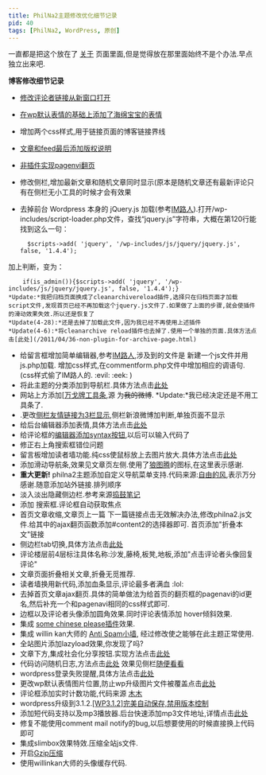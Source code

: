 ```yaml
---
title: PhilNa2主题修改优化细节记录
pid: 40
tags: [PhilNa2, WordPress, 原创]
---
```

一直都是把这个放在了 [关于](http://isayme.com/about) 页面里面,但是觉得放在那里面始终不是个办法.早点独立出来吧.

**博客修改细节记录**

* <a href="/2011/03/23-new-target-for-commenter-links.html" target="_blank">修改评论者链接从新窗口打开</a>
* <a href="/2011/04/24-increase-the-expression-of-wp.html" target="_blank">在wp默认表情的基础上添加了海绵宝宝的表情</a>
* 增加两个css样式,用于链接页面的博客链接界线
* <a href="/2011/03/9-wordpresss-feed-output-copyright-information.html" target="_blank">文章和feed最后添加版权说明</a>
* <a href="/2011/03/8-non-plug-in-to-achieve-pagenavi-page.html" target="_blank">非插件实现pagenvi翻页</a>
* 修改侧栏,增加最新文章和随机文章同时显示(原本是随机文章还有最新评论只有在侧栏无小工具的时候才会有效果
* 去掉前台 Wordpress 本身的 jQuery.js 加载(参考<a href="http://imluren.com">IM路人</a>).打开/wp-includes/script-loader.php文件，查找“jquery.js”字符串，大概在第120行能找到这么一句：

        $scripts->add( 'jquery', '/wp-includes/js/jquery/jquery.js', false, '1.4.4');
加上判断，变为：

        if(is_admin()){$scripts->add( 'jquery', '/wp-includes/js/jquery/jquery.js', false, '1.4.4');}
    *Update:*我把归档页面换成了cleanarchivereload插件,选择只在归档页面才加载script文件,发现首页已经不再加载这个jquery.js文件了.如果做了上面的步骤,就会使插件的滑动效果失效.所以还是恢复了  
    *Update(4-28):*还是去掉了加载此文件,因为我已经不再使用上述插件  
    *Update(4-6):*将cleanarchive reload插件也去掉了.使用一个单独的页面.具体方法点击[此处](/2011/04/36-non-plugin-for-archive-page.html)
* 给留言框增加简单编辑器,参考[IM路人](http://imluren.com),涉及到的文件是 新建一个js文件并用js.php加载. 增加css样式,在commentform.php文件中增加相应的调语句.(css样式偷了IM路人的.  :evil:  :eek: )
* 将此主题的分类添加到导航栏.具体方法点击[此处](/2011/04/30-philna2-add-category-to-navigation-menu.html)
* 网站上方添加[[万戈牌工具条](http://wange.im),源 为<del datetime="2011-04-08T11:52:04+00:00">我的微博</del>.
    *Update:*我已经决定还是不用工具条了.
* .更改[侧栏友情链接为3栏显示](/2011/04/33-three-column-friends-sidebar.html),侧栏新浪微博加判断,单独页面不显示
* 给后台编辑器添加表情,具体方法点击[此处](/2011/04/34-add-expression-to-editor-background.html)
* 给评论框的[编辑器添加syntax按钮](/2011/04/35-modify-comment-editor-note.html),以后可以输入代码了
* 修正右上角搜索框错位问题
* 留言板增加读者墙功能.纯css使鼠标放上去图片放大.具体方法点击[此处](/2011/04/39-pure-css-on-mouse-larger-picture.html)
* 添加滑动导航条,效果见文章页左侧.使用了[狼图腾](http://erick.im/)的图标,在这里表示感谢.
* **重大更新!** philna2主题添加自定义导航菜单支持.代码来源:[自由的风](http://loosky.net/),表示万分感谢.随意添加站外链接.排列顺序
* 淡入淡出隐藏侧边栏.参考来源[捣鼓笔记](http://www.dao-gu.com/web/jquery-display-sidebar.html)
* 添加 搜索框.评论框自动获取焦点
* 首页文章收缩,文章页上一篇 下一篇链接点击无效解决办法,修改philna2.js文件.给其中的ajax翻页函数添加#content2的选择器即可.
    首页添加"折叠本文"链接
* 侧边栏tab切换,具体方法点击[此处](/2011/04/philna2-sidebar-tab-switch.html)
* 评论楼层前4层标注具体名称:沙发,藤椅,板凳,地板,添加"点击评论者头像回复评论"
* 文章页面折叠相关文章,折叠无觅推荐.
* 读者墙换用新代码,添加血条显示,评论最多者满血 :lol:
* 去掉首页文章ajax翻页.具体的简单做法为给首页的翻页框的pagenavi的id更名,然后补充一个和pagenavi相同的css样式即可.
* 边框以及评论者头像添加圆角效果.同时评论表情添加 hover倾斜效果.
* 集成 [some chinese please插件](/2011/05/code-some-chinese-please.html)效果.
* 集成 willin kan大师的 [Anti Spam小墙](/2011/05/anti-spam-works.html), 经过修改使之能够在此主题正常使用.
* 全站图片添加lazyload效果,你发现了吗?
* 文章下方,集成社会化分享按钮.实现方法点击[此处](/2011/05/code-enable-social-share-tool.html)
* 代码访问随机日志,方法点击[此处](/2011/05/code-for-random-posts.html) 效果见侧栏[随便看看](http://isayme.com/?random)
* wordpress登录失败提醒,具体方法点击[此处](/2011/05/wp-login-failed-notify.html)
* 更改wp默认表情图片位置,防止wp升级图片文件被覆盖点击[此处](/2011/05/change-smilies-dafult-dir.html)
* 评论框添加实时计数功能,代码来源 [木木](http://immmmm.com/comments-words-statistics-by-jquery.html)
* wordpress升级到3.1.2.[\[WP3.1.2\]完美自动保存,禁用版本控制](/2011/05/perfect-autosave-disable-version-control.html)
* 添加短代码支持以及mp3播放器.后台快速添加mp3文件地址,详情点击[此处](/2011/05/backeditor-add-audio-button.html)
* 修复不能使用comment mail notify的bug,以后想要使用的时候直接换上代码即可
* 集成slimbox效果特效.压缩全站js文件.
* 开启[Gzip压缩](http://kan.willin.org/?p=1318)
* 使用willinkan大师的头像缓存代码.
